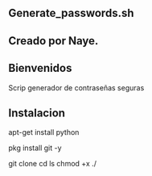 ## Generate_passwords.sh
## Creado por Naye.
## Bienvenidos
Scrip generador de contraseñas seguras 
## Instalacion 

apt-get install python

pkg install git -y

git clone 
cd
ls
chmod +x
./
